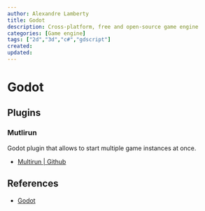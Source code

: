 ```yaml
---
author: Alexandre Lamberty
title: Godot
description: Cross-platform, free and open-source game engine
categories: [Game engine]
tags: ["2d","3d","c#","gdscript"]
created:
updated:
---
```

# Godot

## Plugins 

### Mutlirun

Godot plugin that allows to start multiple game instances at once.

- [Multirun | Github](https://github.com/perfoon/Multirun)

## References

- [Godot](https://godotengine.org/) 
